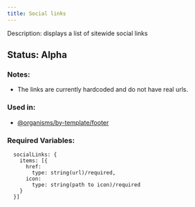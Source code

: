 ```yaml
---
title: Social links
---
```

Description: displays a list of sitewide social links
## Status: Alpha
### Notes:
- The links are currently hardcoded and do not have real urls.


### Used in:
- [@organisms/by-template/footer](?p=organisms-footer)

### Required Variables:
~~~
  socialLinks: {
    items: [{
      href: 
        type: string(url)/required,
      icon: 
        type: string(path to icon)/required
    }
  }]

~~~